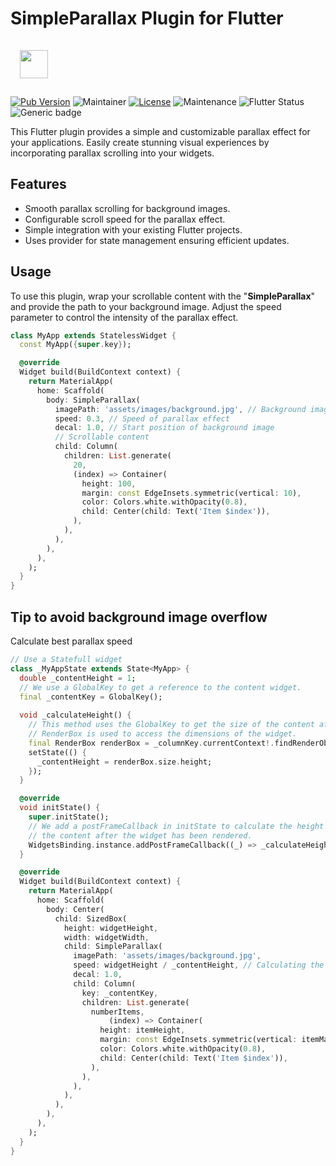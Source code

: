 # SimpleParallax Plugin for Flutter
<a alt="ComApps Logo" href="https://www.comapps.be" target="_blank" rel="noreferrer"><img src="https://www.comapps.be/public/images/CompleteLogoHorizontalMini.png" height="45" style="margin: 15px"></a>

[![Pub Version](https://img.shields.io/pub/v/simple_parallax?color=blue)](https://pub.dev/packages/simple_parallax)
![Maintainer](https://img.shields.io/badge/Maintainer-Raphael_Vrient-purple)
[![License](https://img.shields.io/badge/Licence-MIT-blue)](/LICENSE)
![Maintenance](https://img.shields.io/badge/Maintained-yes-success)
![Flutter Status](https://img.shields.io/badge/Flutter_Version->=3.3-success)
![Generic badge](https://img.shields.io/badge/Platforms-Android,_iOS,_MacOS,_Windows,_Linux,_Web-22375C.svg)

This Flutter plugin provides a simple and customizable parallax effect for your applications. Easily create stunning visual experiences by incorporating parallax scrolling into your widgets.

## Features
 - Smooth parallax scrolling for background images.
 - Configurable scroll speed for the parallax effect.
 - Simple integration with your existing Flutter projects.
 - Uses provider for state management ensuring efficient updates.

## Usage
To use this plugin, wrap your scrollable content with the "**SimpleParallax**" and provide the path to your background image. Adjust the speed parameter to control the intensity of the parallax effect.

```dart
class MyApp extends StatelessWidget {
  const MyApp({super.key});

  @override
  Widget build(BuildContext context) {
    return MaterialApp(
      home: Scaffold(
        body: SimpleParallax(
          imagePath: 'assets/images/background.jpg', // Background image
          speed: 0.3, // Speed of parallax effect 
          decal: 1.0, // Start position of background image
          // Scrollable content
          child: Column(
            children: List.generate(
              20,
              (index) => Container(
                height: 100,
                margin: const EdgeInsets.symmetric(vertical: 10),
                color: Colors.white.withOpacity(0.8),
                child: Center(child: Text('Item $index')),
              ),
            ),
          ),
        ),
      ),
    );
  }
}
```

## Tip to avoid background image overflow
Calculate best parallax speed
```dart
// Use a Statefull widget
class _MyAppState extends State<MyApp> {
  double _contentHeight = 1;
  // We use a GlobalKey to get a reference to the content widget.
  final _contentKey = GlobalKey();
  
  void _calculateHeight() {
    // This method uses the GlobalKey to get the size of the content after rendering. 
    // RenderBox is used to access the dimensions of the widget.
    final RenderBox renderBox = _columnKey.currentContext!.findRenderObject() as RenderBox;
    setState(() {
      _contentHeight = renderBox.size.height;
    });
  }

  @override
  void initState() {
    super.initState();
    // We add a postFrameCallback in initState to calculate the height of
    // the content after the widget has been rendered.
    WidgetsBinding.instance.addPostFrameCallback((_) => _calculateHeight());
  }

  @override
  Widget build(BuildContext context) {
    return MaterialApp(
      home: Scaffold(
        body: Center(
          child: SizedBox(
            height: widgetHeight,
            width: widgetWidth,
            child: SimpleParallax(
              imagePath: 'assets/images/background.jpg',
              speed: widgetHeight / _contentHeight, // Calculating the ideal speed
              decal: 1.0,
              child: Column(
                key: _contentKey,
                children: List.generate(
                  numberItems,
                      (index) => Container(
                    height: itemHeight,
                    margin: const EdgeInsets.symmetric(vertical: itemMargin),
                    color: Colors.white.withOpacity(0.8),
                    child: Center(child: Text('Item $index')),
                  ),
                ),
              ),
            ),
          ),
        ),
      ),
    );
  }
}
```
